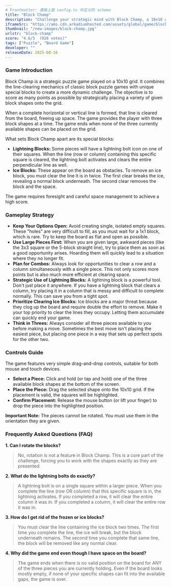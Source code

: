 ```yaml
---
# Frontmatter: 遵循上面 config.ts 中定义的 schema
title: "Block Champ"
description: "Challenge your strategic mind with Block Champ, a 10x10 grid puzzle game. Place shapes to clear lines, master special lightning and ice blocks, and aim for the highest score in this engaging brain-teaser."
iframeSrc: "https://ams.cdn.arkadiumhosted.com/assets/global/game/block-champ/"
thumbnail: "/new-images/block-champ.jpg"
urlstr: "block-champ"
score: "4.6/5  (926 votes)"
tags: ["Puzzle", "Board Game"]
developer: ""
releaseDate: 2025-08-16
---
```



### Game Introduction

Block Champ is a strategic puzzle game played on a 10x10 grid. It combines the line-clearing mechanics of classic block puzzle games with unique special blocks to create a more dynamic challenge. The objective is to score as many points as possible by strategically placing a variety of given block shapes onto the grid.

When a complete horizontal or vertical line is formed, that line is cleared from the board, freeing up space. The game provides the player with three block shapes at a time. The game ends when none of the three currently available shapes can be placed on the grid.

What sets Block Champ apart are its special blocks:
-   **Lightning Blocks:** Some pieces will have a lightning bolt icon on one of their squares. When the line (row or column) containing this specific square is cleared, the lightning bolt activates and clears the entire perpendicular line as well.
-   **Ice Blocks:** These appear on the board as obstacles. To remove an ice block, you must clear the line it is in twice. The first clear breaks the ice, revealing a normal block underneath. The second clear removes the block and the space.

The game requires foresight and careful space management to achieve a high score.

### Gameplay Strategy

-   **Keep Your Options Open:** Avoid creating single, isolated empty squares. These "holes" are very difficult to fill, as you must wait for a 1x1 block, which is rare. Try to keep the board as flat and open as possible.
-   **Use Large Pieces First:** When you are given large, awkward pieces (like the 3x3 square or the 5-block straight line), try to place them as soon as a good opportunity arises. Hoarding them will quickly lead to a situation where they no longer fit.
-   **Plan for Combos:** Always look for opportunities to clear a row and a column simultaneously with a single piece. This not only scores more points but is also much more efficient at clearing space.
-   **Strategic Use of Lightning Blocks:** A lightning block is a powerful tool. Don't just place it anywhere. If you have a lightning block that clears a column, try placing it in a column that is messy and difficult to complete normally. This can save you from a tight spot.
-   **Prioritize Clearing Ice Blocks:** Ice blocks are a major threat because they clog up the board and require double the effort to remove. Make it your top priority to clear the lines they occupy. Letting them accumulate can quickly end your game.
-   **Think in Threes:** Always consider all three pieces available to you before making a move. Sometimes the best move isn't placing the easiest piece, but placing one piece in a way that sets up perfect spots for the other two.

### Controls Guide

The game features very simple drag-and-drop controls, suitable for both mouse and touch devices.

-   **Select a Piece:** Click and hold (or tap and hold) one of the three available block shapes at the bottom of the screen.
-   **Place the Piece:** Drag the selected shape onto the 10x10 grid. If the placement is valid, the squares will be highlighted.
-   **Confirm Placement:** Release the mouse button (or lift your finger) to drop the piece into the highlighted position.

**Important Note:** The pieces cannot be rotated. You must use them in the orientation they are given.

### Frequently Asked Questions (FAQ)

**1. Can I rotate the blocks?**
> No, rotation is not a feature in Block Champ. This is a core part of the challenge, forcing you to work with the shapes exactly as they are presented.

**2. What do the lightning bolts do exactly?**
> A lightning bolt is on a single square within a larger piece. When you complete the line (row OR column) that this specific square is in, the lightning activates. If you completed a row, it will clear the entire column it was in. If you completed a column, it will clear the entire row it was in.

**3. How do I get rid of the frozen or ice blocks?**
> You must clear the line containing the ice block two times. The first time you complete the line, the ice will break, but the block underneath remains. The second time you complete that same line, the block will be removed like any normal clear.

**4. Why did the game end even though I have space on the board?**
> The game ends when there is no valid position on the board for ANY of the three pieces you are currently holding. Even if the board looks mostly empty, if none of your specific shapes can fit into the available gaps, the game is over.

